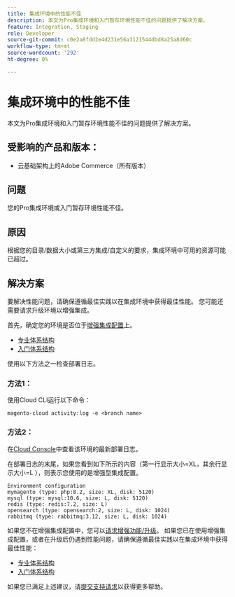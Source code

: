```yaml
---
title: 集成环境中的性能不佳
description: 本文为Pro集成环境和入门暂存环境性能不佳的问题提供了解决方案。
feature: Integration, Staging
role: Developer
source-git-commit: c0e2a8fdd2e4d231e56a3121544dbd8a25a8d60c
workflow-type: tm+mt
source-wordcount: '292'
ht-degree: 0%

---
```


# 集成环境中的性能不佳

本文为Pro集成环境和入门暂存环境性能不佳的问题提供了解决方案。

## 受影响的产品和版本：

* 云基础架构上的Adobe Commerce（所有版本）

## 问题

您的Pro集成环境或入门暂存环境性能不佳。

## 原因

根据您的目录/数据大小或第三方集成/自定义的要求，集成环境中可用的资源可能已超过。

## 解决方案

要解决性能问题，请确保遵循最佳实践以在集成环境中获得最佳性能。 您可能还需要请求升级环境以增强集成。

首先，确定您的环境是否位于[增强集成配置](https://experienceleague.adobe.com/zh-hans/docs/commerce-knowledge-base/kb/announcements/commerce-announcements/integration-environment-enhancement-request-pro-and-starter)上。

* [专业体系结构](https://experienceleague.adobe.com/zh-hans/docs/commerce-cloud-service/user-guide/architecture/pro-architecture#integration-environment)
* [入门体系结构](https://experienceleague.adobe.com/zh-hans/docs/commerce-cloud-service/user-guide/architecture/starter-architecture#staging-environment)

使用以下方法之一检查部署日志。

### 方法1：

使用Cloud CLI运行以下命令：

`magento-cloud activity:log -e <branch name>`

### 方法2：

在[Cloud Console](https://console.adobecommerce.com)中查看该环境的最新部署日志。

在部署日志的末尾，如果您看到如下所示的内容（第一行显示大小=XL，其余行显示大小=L ），则表示您使用的是增强型集成配置。

```
Environment configuration
mymagento (type: php:8.2, size: XL, disk: 5120)
mysql (type: mysql:10.6, size: L, disk: 5120)
redis (type: redis:7.2, size: L)
opensearch (type: opensearch:2, size: L, disk: 1024)
rabbitmq (type: rabbitmq:3.12, size: L, disk: 1024)
```

如果您不在增强集成配置中，您可以[请求增强功能/升级](https://experienceleague.adobe.com/zh-hans/docs/commerce-knowledge-base/kb/announcements/commerce-announcements/integration-environment-enhancement-request-pro-and-starter)。
如果您已在使用增强集成配置，或者在升级后仍遇到性能问题，请确保遵循最佳实践以在集成环境中获得最佳性能：

* [专业体系结构](https://experienceleague.adobe.com/zh-hans/docs/commerce-cloud-service/user-guide/architecture/pro-architecture#integration-environment)
* [入门体系结构](https://experienceleague.adobe.com/zh-hans/docs/commerce-cloud-service/user-guide/architecture/starter-architecture#staging-environment)

如果您已满足上述建议，请[提交支持请求](https://experienceleague.adobe.com/zh-hans/docs/commerce-knowledge-base/kb/help-center-guide/magento-help-center-user-guide#submit-ticket)以获得更多帮助。
 
